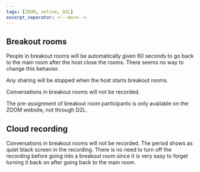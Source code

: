 ```yaml
---
tags: [ZOOM, online, D2L]
excerpt_separator: <!--more-->
---
```


## Breakout rooms

People in breakout rooms will be automatically given 60 seconds to go back to the main room after the host close the rooms. There seems no way to change this behavior.

Any sharing will be stopped when the host starts breakout rooms.

Conversations in breakout rooms will not be recorded.

The pre-assignment of breakout room participants is only available on the ZOOM website, not through D2L.

<!--more-->

## Cloud recording

Conversations in breakout rooms will not be recorded. The period shows as quiet black screen in the recording. There is no need to turn off the recording before going into a breakout room since it is very easy to forget turning it back on after going back to the main room.

